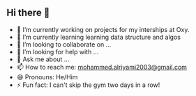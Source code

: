 ## Hi there 👋

- 🔭 I’m currently working on projects for my interships at Oxy.
- 🌱 I’m currently learning learning data structure and algos
- 👯 I’m looking to collaborate on ...
- 🤔 I’m looking for help with ...
- 💬 Ask me about ...
- 📫 How to reach me: mohammed.alriyami2003@gmail.com
- 😄 Pronouns: He/Him
- ⚡ Fun fact: I can't skip the gym two days in a row!

